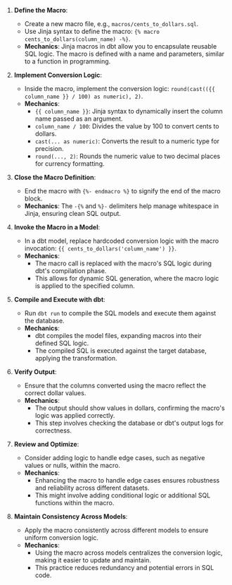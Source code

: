 1. **Define the Macro**:
   - Create a new macro file, e.g., `macros/cents_to_dollars.sql`.
   - Use Jinja syntax to define the macro: `{% macro cents_to_dollars(column_name) -%}`.
   - **Mechanics**: Jinja macros in dbt allow you to encapsulate reusable SQL logic. The macro is defined with a name and parameters, similar to a function in programming.

2. **Implement Conversion Logic**:
   - Inside the macro, implement the conversion logic: `round(cast(({{ column_name }} / 100) as numeric), 2)`.
   - **Mechanics**: 
     - `{{ column_name }}`: Jinja syntax to dynamically insert the column name passed as an argument.
     - `column_name / 100`: Divides the value by 100 to convert cents to dollars.
     - `cast(... as numeric)`: Converts the result to a numeric type for precision.
     - `round(..., 2)`: Rounds the numeric value to two decimal places for currency formatting.

3. **Close the Macro Definition**:
   - End the macro with `{%- endmacro %}` to signify the end of the macro block.
   - **Mechanics**: The `-{%` and `%}-` delimiters help manage whitespace in Jinja, ensuring clean SQL output.

4. **Invoke the Macro in a Model**:
   - In a dbt model, replace hardcoded conversion logic with the macro invocation: `{{ cents_to_dollars('column_name') }}`.
   - **Mechanics**: 
     - The macro call is replaced with the macro's SQL logic during dbt's compilation phase.
     - This allows for dynamic SQL generation, where the macro logic is applied to the specified column.

5. **Compile and Execute with dbt**:
   - Run `dbt run` to compile the SQL models and execute them against the database.
   - **Mechanics**: 
     - dbt compiles the model files, expanding macros into their defined SQL logic.
     - The compiled SQL is executed against the target database, applying the transformation.

6. **Verify Output**:
   - Ensure that the columns converted using the macro reflect the correct dollar values.
   - **Mechanics**: 
     - The output should show values in dollars, confirming the macro's logic was applied correctly.
     - This step involves checking the database or dbt's output logs for correctness.

7. **Review and Optimize**:
   - Consider adding logic to handle edge cases, such as negative values or nulls, within the macro.
   - **Mechanics**: 
     - Enhancing the macro to handle edge cases ensures robustness and reliability across different datasets.
     - This might involve adding conditional logic or additional SQL functions within the macro.

8. **Maintain Consistency Across Models**:
   - Apply the macro consistently across different models to ensure uniform conversion logic.
   - **Mechanics**: 
     - Using the macro across models centralizes the conversion logic, making it easier to update and maintain.
     - This practice reduces redundancy and potential errors in SQL code.
